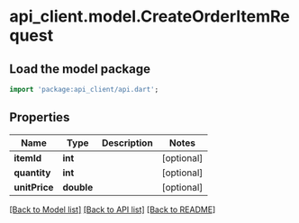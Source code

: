 # api_client.model.CreateOrderItemRequest

## Load the model package
```dart
import 'package:api_client/api.dart';
```

## Properties
Name | Type | Description | Notes
------------ | ------------- | ------------- | -------------
**itemId** | **int** |  | [optional] 
**quantity** | **int** |  | [optional] 
**unitPrice** | **double** |  | [optional] 

[[Back to Model list]](../README.md#documentation-for-models) [[Back to API list]](../README.md#documentation-for-api-endpoints) [[Back to README]](../README.md)


